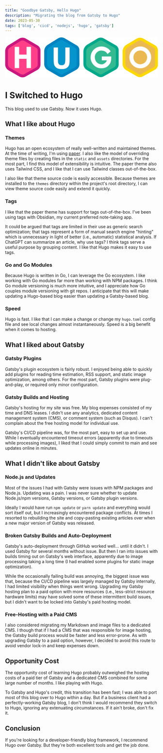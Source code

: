 ```yaml
---
title: "Goodbye Gatsby, Hello Hugo"
description: "Migrating the blog from Gatsby to Hugo"
date: 2023-05-30
tags: ['blog', 'cicd', 'nodejs', 'hugo', 'gatsby']
---
```

![Hugo](hugo-logo-wide.svg "Switching to Hugo from Gatsby")
# I Switched to Hugo
This blog used to use Gatsby. Now it uses Hugo.

## What I like about Hugo
### Themes
Hugo has an open ecosystem of really well-written and maintained themes.
At the time of writing, I'm using [paper](https://github.com/nanxiaobei/hugo-paper).
I also like the model of overriding theme files by creating files in the `static` and `assets` directories.
For the most part, I find this model of extensibility is intuitive. The paper theme also uses Tailwind CSS, and I like that I can use Tailwind classes out-of-the-box.

I also like that theme source code is easily accessible. Because themes are installed to the `themes` directory within the project's root directory, I can view theme source code easily and extend it quickly.

### Tags
I like that the paper theme has support for tags out-of-the-box. I've been using tags with Obsidian, my current preferred note-taking app.

It could be argued that tags are limited in their use as generic search optimization; that tags represent a form of manual search engine "hinting" which is unnecessary in light of better (i.e., automatic) statistical analysis. If ChatGPT can summarize an article, why use tags?
I think tags serve a useful purpose by grouping content. I like that Hugo makes it easy to use tags.

### Go and Go Modules
Because Hugo is written in Go, I can leverage the Go ecosystem. I like working with Go modules far more than working with NPM packages.
I think Go module versioning is much more intuitive, and I appreciate how Go couples module versioning with git repos. I anticipate that this will make updating a Hugo-based blog easier than updating a Gatsby-based blog.

### Speed
Hugo is fast. I like that I can make a change or change my `hugo.toml` config file and see local changes almost instantaneously.
Speed is a big benefit when it comes to hosting.

## What I liked about Gatsby

### Gatsby Plugins
Gatsby's plugin ecosystem is fairly robust. I enjoyed being able to quickly add plugins for reading time estimation, RSS support, and static image optimization, among others. For the most part, Gatsby plugins were plug-and-play, or required only minor configuration.

### Gatsby Builds and Hosting
Gatsby's hosting for my site was free. My blog expenses consisted of my time and DNS leases.
I didn't use any analytics, dedicated content management system (CMS), or comment system (such as Disqus).
I can't complain about the free hosting model for individual use.

Gatsby's CI/CD pipeline was, for the most part, easy to set up and use.
While I eventually encountered timeout errors (apparently due to timeouts while processing images),
I liked that I could simply commit to main and see updates online in minutes.

## What I didn't like about Gatsby
### Node.js and Updates
Most of the issues I had with Gatsby were issues with NPM packages and Node.js.
Updating was a pain. I was never sure whether to update Node.js/npm versions, Gatsby versions, or Gatsby plugin versions.

Ideally I would have run `npm update` or `yarn update` and everything would sort itself out, but I increasingly encountered package conflicts. At times I resorted to rebuilding the site and copy-pasting existing articles over when a new major version of Gatsby was released.   

### Broken Gatsby Builds and Auto-Deployment
Gatsby's auto-deployment through GitHub worked well… until it didn't. I used Gatsby for several months without issue. But then I ran into issues with builds timing out on Gatsby's web interface, apparently due to image processing taking a long time (I had enabled some plugins for static image optimization).

While the occasionally failing build was annoying, the biggest issue was that, because the CI/CD pipeline was largely managed by Gatsby internally, I had limited visibility when things went wrong. Upgrading my Gatsby hosting plan to a paid option with more resources (i.e., less-strict resource hardware limits) may have solved some of these intermittent build issues, but I didn't want to be locked into Gatsby's paid hosting model.

### Free-Hosting with a Paid CMS
I also considered migrating my Markdown and image files to a dedicated CMS. I though that if I had a CMS that was responsible for image hosting, the Gatsby build process would be faster and less error-prone. As with upgrading Gatsby to a paid option, however, I decided to avoid this route to avoid vendor lock-in and keep expenses down.

## Opportunity Cost
The opportunity cost of learning Hugo probably outweighed the hosting costs of a paid tier of Gatsby and a dedicated CMS combined for some large number of months. I like playing with Hugo.

To Gatsby and Hugo's credit, this transition has been fast; I was able to port most of this blog over to Hugo within a day. But if a business client had a perfectly-working Gatsby blog, I don't think I would recommend they switch to Hugo, ignoring any extenuating circumstances. If it ain't broke, don't fix it.

## Conclusion
If you're looking for a developer-friendly blog framework, I recommend Hugo over Gatsby. But they're both excellent tools and get the job done.
